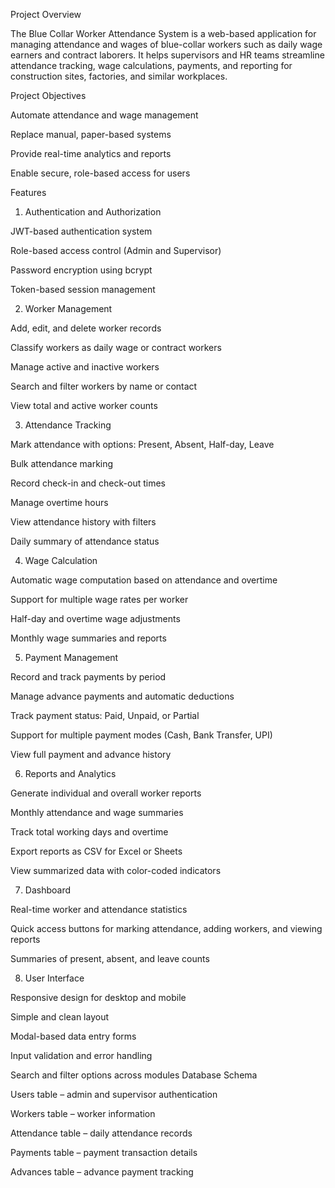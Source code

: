 Project Overview

The Blue Collar Worker Attendance System is a web-based application for managing attendance and wages of blue-collar workers such as daily wage earners and contract laborers. It helps supervisors and HR teams streamline attendance tracking, wage calculations, payments, and reporting for construction sites, factories, and similar workplaces.

Project Objectives

Automate attendance and wage management

Replace manual, paper-based systems

Provide real-time analytics and reports

Enable secure, role-based access for users

Features
1. Authentication and Authorization

JWT-based authentication system

Role-based access control (Admin and Supervisor)

Password encryption using bcrypt

Token-based session management

2. Worker Management

Add, edit, and delete worker records

Classify workers as daily wage or contract workers

Manage active and inactive workers

Search and filter workers by name or contact

View total and active worker counts

3. Attendance Tracking

Mark attendance with options: Present, Absent, Half-day, Leave

Bulk attendance marking

Record check-in and check-out times

Manage overtime hours

View attendance history with filters

Daily summary of attendance status

4. Wage Calculation

Automatic wage computation based on attendance and overtime

Support for multiple wage rates per worker

Half-day and overtime wage adjustments

Monthly wage summaries and reports

5. Payment Management

Record and track payments by period

Manage advance payments and automatic deductions

Track payment status: Paid, Unpaid, or Partial

Support for multiple payment modes (Cash, Bank Transfer, UPI)

View full payment and advance history

6. Reports and Analytics

Generate individual and overall worker reports

Monthly attendance and wage summaries

Track total working days and overtime

Export reports as CSV for Excel or Sheets

View summarized data with color-coded indicators

7. Dashboard

Real-time worker and attendance statistics

Quick access buttons for marking attendance, adding workers, and viewing reports

Summaries of present, absent, and leave counts

8. User Interface

Responsive design for desktop and mobile

Simple and clean layout

Modal-based data entry forms

Input validation and error handling

Search and filter options across modules
Database Schema

Users table – admin and supervisor authentication

Workers table – worker information

Attendance table – daily attendance records

Payments table – payment transaction details

Advances table – advance payment tracking

